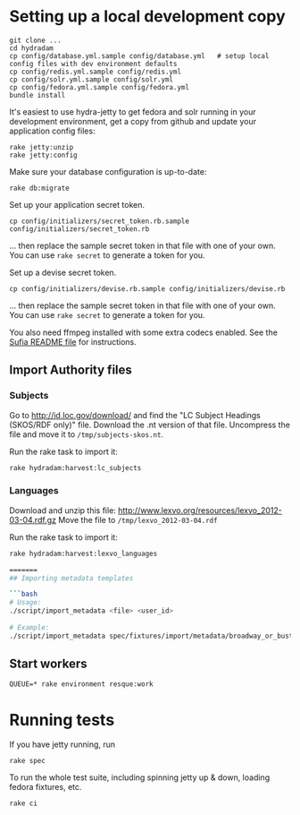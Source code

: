 # Setting up a local development copy

```
git clone ...
cd hydradam
cp config/database.yml.sample config/database.yml   # setup local config files with dev environment defaults
cp config/redis.yml.sample config/redis.yml
cp config/solr.yml.sample config/solr.yml
cp config/fedora.yml.sample config/fedora.yml
bundle install
```
It's easiest to use hydra-jetty to get fedora and solr running in your development environment, get a copy from github and update your application config files:

```
rake jetty:unzip
rake jetty:config
```

Make sure your database configuration is up-to-date:
```
rake db:migrate
```

Set up your application secret token.
```
cp config/initializers/secret_token.rb.sample config/initializers/secret_token.rb
```
... then replace the sample secret token in that file with one of your own. You can use `rake secret` to generate a token for you.

Set up a devise secret token.
```
cp config/initializers/devise.rb.sample config/initializers/devise.rb
```
... then replace the sample secret token in that file with one of your own. You can use `rake secret` to generate a token for you.
 
You also need ffmpeg installed with some extra codecs enabled.  See the [Sufia README file](https://github.com/projecthydra/sufia/blob/master/README.md#if-you-want-to-enable-transcoding-of-video-instal-ffmpeg-version-10) for instructions.

## Import Authority files

### Subjects

Go to http://id.loc.gov/download/ and find the "LC Subject Headings (SKOS/RDF only)" file.
Download the .nt version of that file.
Uncompress the file and move it to ```/tmp/subjects-skos.nt```.

Run the rake task to import it:
```bash
rake hydradam:harvest:lc_subjects
```

### Languages

Download and unzip this file: http://www.lexvo.org/resources/lexvo_2012-03-04.rdf.gz
Move the file to ```/tmp/lexvo_2012-03-04.rdf```

Run the rake task to import it:
```bash
rake hydradam:harvest:lexvo_languages

=======
## Importing metadata templates

```bash
# Usage:
./script/import_metadata <file> <user_id>
  
# Example:
./script/import_metadata spec/fixtures/import/metadata/broadway_or_bust.pbcore.xml archivist1@example.com
```

## Start workers
```
QUEUE=* rake environment resque:work
```

# Running tests


If you have jetty running, run 

```
rake spec
```

To run the whole test suite, including spinning jetty up & down, loading fedora fixtures, etc. 
```
rake ci
```
